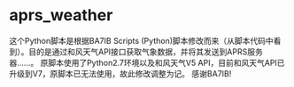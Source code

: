 # aprs_weather
这个Python脚本是根据BA7IB Scripts (Python)脚本修改而来（从脚本代码中看到）。目的是通过和风天气API接口获取气象数据，并将其发送到APRS服务器……。
原脚本使用了Python2.7环境以及和风天气V5 API，目前和风天气API已升级到V7，原脚本已无法使用，故此修改调整为记。
感谢BA7IB!
